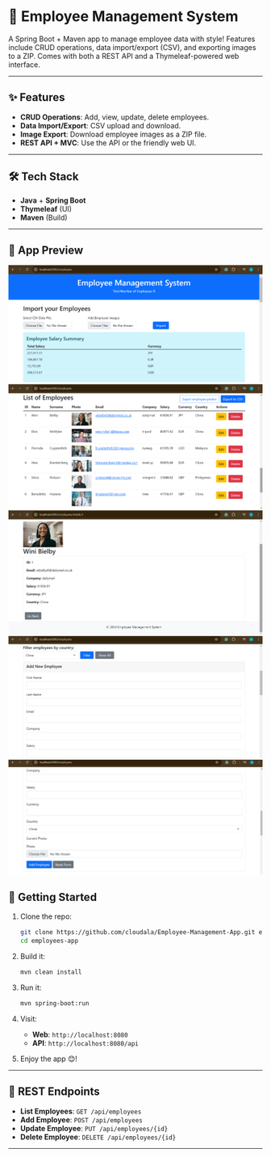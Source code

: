 # 🎉 Employee Management System

A Spring Boot + Maven app to manage employee data with style! Features include CRUD operations, data import/export (CSV), and exporting images to a ZIP. Comes with both a REST API and a Thymeleaf-powered web interface.

---

## ✨ Features

- **CRUD Operations**: Add, view, update, delete employees.
- **Data Import/Export**: CSV upload and download.
- **Image Export**: Download employee images as a ZIP file.
- **REST API + MVC**: Use the API or the friendly web UI.

---

## 🛠️ Tech Stack

- **Java** + **Spring Boot**
- **Thymeleaf** (UI)
- **Maven** (Build)

---

## 📸 App Preview

![Employee Data Import + Statistics](readme_images/photo2.png)
![Employee List](readme_images/photo1.png)
![Single Employee View](readme_images/photo3.png)
![Employee Form Part 1](readme_images/photo4.png)
![Employee Form Part 2](readme_images/photo5.png)

## 🚀 Getting Started

1. Clone the repo:

   ```bash
   git clone https://github.com/cloudala/Employee-Management-App.git employees-app
   cd employees-app

   ```

2. Build it:

   ```bash
   mvn clean install

   ```

3. Run it:

   ```bash
   mvn spring-boot:run

   ```

4. Visit:

   - **Web**: `http://localhost:8080`
   - **API**: `http://localhost:8080/api`

5. Enjoy the app 😊!

---

## 🧪 REST Endpoints

- **List Employees**: `GET /api/employees`
- **Add Employee**: `POST /api/employees`
- **Update Employee**: `PUT /api/employees/{id}`
- **Delete Employee**: `DELETE /api/employees/{id}`

---
